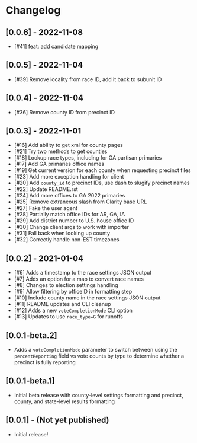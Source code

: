 # Changelog

## [0.0.6] - 2022-11-08

- [#41] feat: add candidate mapping

## [0.0.5] - 2022-11-04

- [#39] Remove locality from race ID, add it back to subunit ID

## [0.0.4] - 2022-11-04

- [#36] Remove county ID from precinct ID

## [0.0.3] - 2022-11-01

- [#16] Add ability to get xml for county pages
- [#21] Try two methods to get counties
- [#18] Lookup race types, including for GA partisan primaries
- [#17] Add GA primaries office names
- [#19] Get current version for each county when requesting precinct files
- [#23] Add more exception handling for client
- [#20] Add `county_id` to precinct IDs, use dash to slugify precinct names
- [#22] Update README.rst
- [#24] Add more offices to GA 2022 primaries
- [#25] Remove extraneous slash from Clarity base URL
- [#27] Fake the user agent
- [#28] Partially match office IDs for AR, GA, IA
- [#29] Add district number to U.S. house office ID
- [#30] Change client args to work with importer
- [#31] Fall back when looking up county
- [#32] Correctly handle non-EST timezones

## [0.0.2] - 2021-01-04

- [#6] Adds a timestamp to the race settings JSON output
- [#7] Adds an option for a map to convert race names
- [#8] Changes to election settings handling
- [#9] Allow filtering by officeID in formatting step
- [#10] Include county name in the race settings JSON output
- [#11] README updates and CLI cleanup
- [#12] Adds a new `voteCompletionMode` CLI option
- [#13] Updates to use `race_type=G` for runoffs

## [0.0.1-beta.2]

- Adds a `voteCompletionMode` parameter to switch between using the `percentReporting` field vs vote counts by type to determine whether a precinct is fully reporting

## [0.0.1-beta.1]

- Initial beta release with county-level settings formatting and precinct, county, and state-level results formatting

## [0.0.1] - (Not yet published)

- Initial release!
